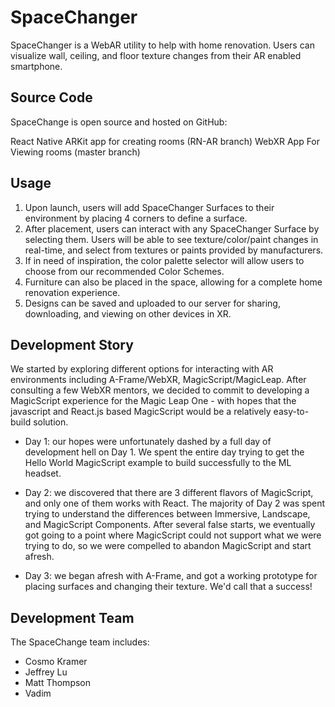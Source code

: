 # SpaceChanger

SpaceChanger is a WebAR utility to help with home renovation. Users can visualize wall, ceiling, and floor texture changes from their AR enabled smartphone.

## Source Code

SpaceChange is open source and hosted on GitHub:

React Native ARKit app for creating rooms (RN-AR branch)
WebXR App For Viewing rooms (master branch)

## Usage

1. Upon launch, users will add SpaceChanger Surfaces to their environment by placing 4 corners to define a surface. 
2. After placement, users can interact with any SpaceChanger Surface by selecting them. Users will be able to see texture/color/paint changes in real-time, and select from textures or paints provided by manufacturers.
3. If in need of inspiration, the color palette selector will allow users to choose from our recommended Color Schemes.
4. Furniture can also be placed in the space, allowing for a complete home renovation experience.
5. Designs can be saved and uploaded to our server for sharing, downloading, and viewing on other devices in XR.

## Development Story

We started by exploring different options for interacting with AR environments including A-Frame/WebXR, MagicScript/MagicLeap. After consulting a few WebXR mentors, we decided to commit to developing a MagicScript experience for the Magic Leap One - with hopes that the javascript and React.js based MagicScript would be a relatively easy-to-build solution.

* Day 1: our hopes were unfortunately dashed by a full day of development hell on Day 1. We spent the entire day trying to get the Hello World MagicScript example to build successfully to the ML headset. 

* Day 2: we discovered that there are 3 different flavors of MagicScript, and only one of them works with React. The majority of Day 2 was spent trying to understand the differences between Immersive, Landscape, and MagicScript Components. After several false starts, we eventually got going to a point where MagicScript could not support what we were trying to do, so we were compelled to abandon MagicScript and start afresh. 

* Day 3: we began afresh with A-Frame, and got a working prototype for placing surfaces and changing their texture. We'd call that a success!

## Development Team

The SpaceChange team includes: 

* 	Cosmo Kramer
* 	Jeffrey Lu
* 	Matt Thompson
* 	Vadim 

##

